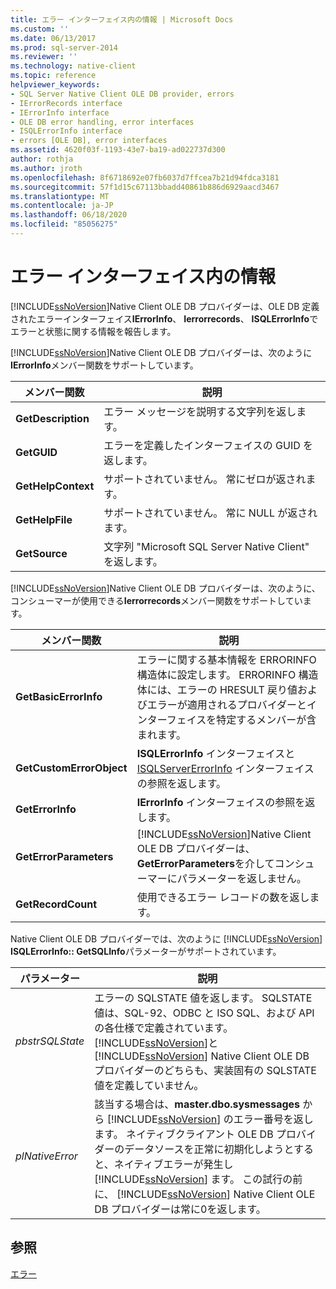 ```yaml
---
title: エラー インターフェイス内の情報 | Microsoft Docs
ms.custom: ''
ms.date: 06/13/2017
ms.prod: sql-server-2014
ms.reviewer: ''
ms.technology: native-client
ms.topic: reference
helpviewer_keywords:
- SQL Server Native Client OLE DB provider, errors
- IErrorRecords interface
- IErrorInfo interface
- OLE DB error handling, error interfaces
- ISQLErrorInfo interface
- errors [OLE DB], error interfaces
ms.assetid: 4620f03f-1193-43e7-ba19-ad022737d300
author: rothja
ms.author: jroth
ms.openlocfilehash: 8f6718692e07fb6037d7ffcea7b21d94fdca3181
ms.sourcegitcommit: 57f1d15c67113bbadd40861b886d6929aacd3467
ms.translationtype: MT
ms.contentlocale: ja-JP
ms.lasthandoff: 06/18/2020
ms.locfileid: "85056275"
---
```

# <a name="information-in-error-interfaces"></a>エラー インターフェイス内の情報
  [!INCLUDE[ssNoVersion](../../includes/ssnoversion-md.md)]Native Client OLE DB プロバイダーは、OLE DB 定義されたエラーインターフェイス**IErrorInfo**、 **Ierrorrecords**、 **ISQLErrorInfo**でエラーと状態に関する情報を報告します。  
  
 [!INCLUDE[ssNoVersion](../../includes/ssnoversion-md.md)]Native Client OLE DB プロバイダーは、次のように**IErrorInfo**メンバー関数をサポートしています。  
  
|メンバー関数|説明|  
|---------------------|-----------------|  
|**GetDescription**|エラー メッセージを説明する文字列を返します。|  
|**GetGUID**|エラーを定義したインターフェイスの GUID を返します。|  
|**GetHelpContext**|サポートされていません。 常にゼロが返されます。|  
|**GetHelpFile**|サポートされていません。 常に NULL が返されます。|  
|**GetSource**|文字列 "Microsoft SQL Server Native Client" を返します。|  
  
 [!INCLUDE[ssNoVersion](../../includes/ssnoversion-md.md)]Native Client OLE DB プロバイダーは、次のように、コンシューマーが使用できる**Ierrorrecords**メンバー関数をサポートしています。  
  
|メンバー関数|説明|  
|---------------------|-----------------|  
|**GetBasicErrorInfo**|エラーに関する基本情報を ERRORINFO 構造体に設定します。 ERRORINFO 構造体には、エラーの HRESULT 戻り値およびエラーが適用されるプロバイダーとインターフェイスを特定するメンバーが含まれます。|  
|**GetCustomErrorObject**|**ISQLErrorInfo** インターフェイスと [ISQLServerErrorInfo](../../database-engine/dev-guide/isqlservererrorinfo-ole-db.md) インターフェイスの参照を返します。|  
|**GetErrorInfo**|**IErrorInfo** インターフェイスの参照を返します。|  
|**GetErrorParameters**|[!INCLUDE[ssNoVersion](../../includes/ssnoversion-md.md)]Native Client OLE DB プロバイダーは、 **GetErrorParameters**を介してコンシューマーにパラメーターを返しません。|  
|**GetRecordCount**|使用できるエラー レコードの数を返します。|  
  
 Native Client OLE DB プロバイダーでは、次のように [!INCLUDE[ssNoVersion](../../includes/ssnoversion-md.md)] **ISQLErrorInfo:: GetSQLInfo**パラメーターがサポートされています。  
  
|パラメーター|説明|  
|---------------|-----------------|  
|*pbstrSQLState*|エラーの SQLSTATE 値を返します。 SQLSTATE 値は、SQL-92、ODBC と ISO SQL、および API の各仕様で定義されています。 [!INCLUDE[ssNoVersion](../../includes/ssnoversion-md.md)]と [!INCLUDE[ssNoVersion](../../includes/ssnoversion-md.md)] Native Client OLE DB プロバイダーのどちらも、実装固有の SQLSTATE 値を定義していません。|  
|*plNativeError*|該当する場合は、**master.dbo.sysmessages** から [!INCLUDE[ssNoVersion](../../includes/ssnoversion-md.md)] のエラー番号を返します。 ネイティブクライアント OLE DB プロバイダーのデータソースを正常に初期化しようとすると、ネイティブエラーが発生し [!INCLUDE[ssNoVersion](../../includes/ssnoversion-md.md)] ます。 この試行の前に、 [!INCLUDE[ssNoVersion](../../includes/ssnoversion-md.md)] Native Client OLE DB プロバイダーは常に0を返します。|  
  
## <a name="see-also"></a>参照  
 [エラー](errors.md)  
  
  
